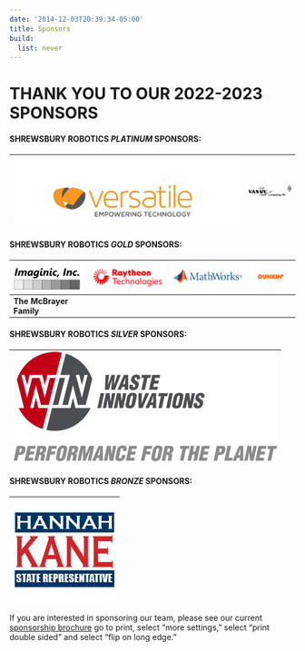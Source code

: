 ```yaml
---
date: '2014-12-03T20:39:34-05:00'
title: Sponsors
build:
  list: never
---
```


# THANK YOU TO OUR 2022-2023 SPONSORS


#### SHREWSBURY ROBOTICS *PLATINUM* SPONSORS:

| [![Versatile Communications logo](Versatile.jpg)](https://www.weareversatile.com/) | [![Vangytool](Vangytool.png)](http://www.vangytool.com/) |
|---|---|

#### SHREWSBURY ROBOTICS *GOLD* SPONSORS:

| **[![Imaginic, Inc](Imaginic.gif)](http://www.imaginic.com/)** | **[ ![Raytheon](Raytheon.png)](https://www.rtx.com/)** | **[![Math Works](Mathworks.jpg)](https://www.mathworks.com/)** | **[![Dunkin](Dunkin.png)](https://www.dunkindonuts.com/)** |
|---|---|---|---|
| **The McBrayer Family** |

#### SHREWSBURY ROBOTICS *SILVER* SPONSORS:

| [ ](https://www.win-waste.com/)[![Win Waste](Win-Waste-Innovations.png)](https://www.win-waste.com/) |
|---|

#### SHREWSBURY ROBOTICS *BRONZE* SPONSORS:

| [![Hannah Kane](State-Rep.-Hannah-Kane.jpg)](http://www.rephannahkane.com/) |
|---|


If you are interested in sponsoring our team, please see our current [sponsorship brochure](Sponsorship-Brochure2022.pdf) go to print, select “more settings,” select “print double sided” and select “flip on long edge.”